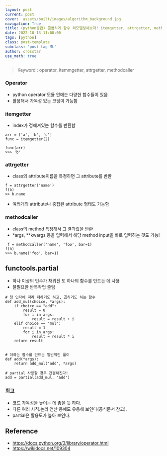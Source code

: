 ```yaml
---
layout: post
current: post
cover:  assets/built/images/algorithm_background.jpg
navigation: True
title: (python중급) 깔끔하게 함수 리모델링해보자! itemgetter, attrgetter, methodcaller, partial
date: 2022-10-13 11:00:00
tags: [python]
class: post-template
subclass: 'post tag-ML'
author: crosstar
use_math: true
---
```



> Keyword : operator, itemmgetter, attrgetter, methodcaller

### Operator
- python operator 모듈 안에는 다양한 함수들이 있음
- 활용해서 가독성 있는 코딩이 가능함

### itemgetter
- index가 정해져있는 함수를 반환함

```angular2html
arr = ['a', 'b', 'c']
func = itemgetter(2)

func(arr) 
>>> 'b'
```

### attrgetter
- class의 attribute이름을 특정하면 그 attribute를 반환

```angular2html
f = attrgetter('name')
f(b)
>> b.name
```
- 여러개의 attribute나 중첩된 attribute 형태도 가능함

### methodcaller
- class의 method 특정해서 그 결과값을 반환
- *args, **kwargs 등을 입력해서 해당 method input을 바로 입력하는 것도 가능!

```angular2html
 f = methodcaller('name', 'foo', bar=1)
f(b) 
>>> b.name('foo', bar=1)
```


## functools.partial
- 하나 이상의 인수가 채워진 또 하나의 함수를 만드는 데 사용
- 불필요한 반복작업 줄임


```
# 첫 인자에 따라 더하기도 하고, 곱하기도 하는 함수
def add_mul(choice, *args):
    if choice == "add":
        result = 0
        for i in args:
            result = result + i
    elif choice == "mul":
        result = 1
        for i in args:
            result = result * i
    return result


# 더하는 함수를 만드는 일반적인 풀이 
def add(*args):
    return add_mul('add', *args)
    
# partial 사용할 경우 간결해진다! 
add = partial(add_mul, 'add')

```
### 회고
- 코드 가독성을 높이는 데 좋을 듯 하다.
- 다른 여러 사칙.논리 연산 등에도 유용해 보인다(공식문서 참고).
- partial은 활용도가 높아 보인다. 

## Reference
- https://docs.python.org/3/library/operator.html
- https://wikidocs.net/109304